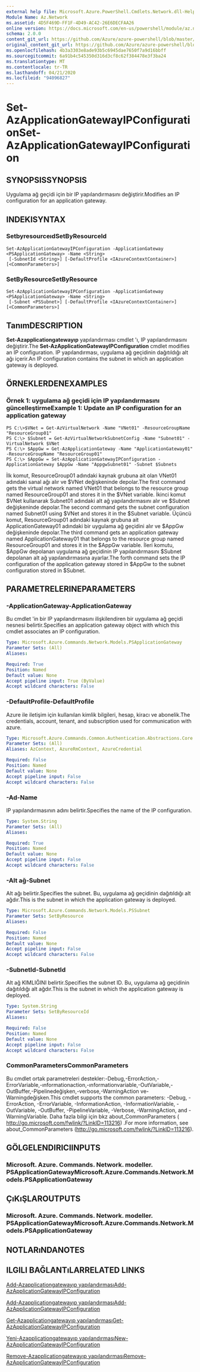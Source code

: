 ```yaml
---
external help file: Microsoft.Azure.PowerShell.Cmdlets.Network.dll-Help.xml
Module Name: Az.Network
ms.assetid: 4D5F469D-FF1F-4D49-AC42-26E6DECFAA26
online version: https://docs.microsoft.com/en-us/powershell/module/az.network/set-azapplicationgatewayipconfiguration
schema: 2.0.0
content_git_url: https://github.com/Azure/azure-powershell/blob/master/src/Network/Network/help/Set-AzApplicationGatewayIPConfiguration.md
original_content_git_url: https://github.com/Azure/azure-powershell/blob/master/src/Network/Network/help/Set-AzApplicationGatewayIPConfiguration.md
ms.openlocfilehash: 4b3a3303e8ade93b5c6945dae7650f7a9d16bbff
ms.sourcegitcommit: 6a91b4c545350d316d3cf8c62f384478e3f3ba24
ms.translationtype: MT
ms.contentlocale: tr-TR
ms.lasthandoff: 04/21/2020
ms.locfileid: "94096827"
---
```

# <span data-ttu-id="8b458-101">Set-AzApplicationGatewayIPConfiguration</span><span class="sxs-lookup"><span data-stu-id="8b458-101">Set-AzApplicationGatewayIPConfiguration</span></span>

## <span data-ttu-id="8b458-102">SYNOPSIS</span><span class="sxs-lookup"><span data-stu-id="8b458-102">SYNOPSIS</span></span>
<span data-ttu-id="8b458-103">Uygulama ağ geçidi için bir IP yapılandırmasını değiştirir.</span><span class="sxs-lookup"><span data-stu-id="8b458-103">Modifies an IP configuration for an application gateway.</span></span>

## <span data-ttu-id="8b458-104">INDEKI</span><span class="sxs-lookup"><span data-stu-id="8b458-104">SYNTAX</span></span>

### <span data-ttu-id="8b458-105">Setbyresourceıd</span><span class="sxs-lookup"><span data-stu-id="8b458-105">SetByResourceId</span></span>
```
Set-AzApplicationGatewayIPConfiguration -ApplicationGateway <PSApplicationGateway> -Name <String>
 [-SubnetId <String>] [-DefaultProfile <IAzureContextContainer>] [<CommonParameters>]
```

### <span data-ttu-id="8b458-106">SetByResource</span><span class="sxs-lookup"><span data-stu-id="8b458-106">SetByResource</span></span>
```
Set-AzApplicationGatewayIPConfiguration -ApplicationGateway <PSApplicationGateway> -Name <String>
 [-Subnet <PSSubnet>] [-DefaultProfile <IAzureContextContainer>] [<CommonParameters>]
```

## <span data-ttu-id="8b458-107">Tanım</span><span class="sxs-lookup"><span data-stu-id="8b458-107">DESCRIPTION</span></span>
<span data-ttu-id="8b458-108">**Set-Azapplicationgatewayıp** yapılandırması cmdlet 'ı, IP yapılandırmasını değiştirir.</span><span class="sxs-lookup"><span data-stu-id="8b458-108">The **Set-AzApplicationGatewayIPConfiguration** cmdlet modifies an IP configuration.</span></span>
<span data-ttu-id="8b458-109">IP yapılandırması, uygulama ağ geçidinin dağıtıldığı alt ağı içerir.</span><span class="sxs-lookup"><span data-stu-id="8b458-109">An IP configuration contains the subnet in which an application gateway is deployed.</span></span>

## <span data-ttu-id="8b458-110">ÖRNEKLERDEN</span><span class="sxs-lookup"><span data-stu-id="8b458-110">EXAMPLES</span></span>

### <span data-ttu-id="8b458-111">Örnek 1: uygulama ağ geçidi için IP yapılandırmasını güncelleştirme</span><span class="sxs-lookup"><span data-stu-id="8b458-111">Example 1: Update an IP configuration for an application gateway</span></span>
```
PS C:\>$VNet = Get-AzVirtualNetwork -Name "VNet01" -ResourceGroupName "ResourceGroup01"
PS C:\> $Subnet = Get-AzVirtualNetworkSubnetConfig -Name "Subnet01" -VirtualNetwork $VNet 
PS C:\> $AppGw = Get-AzApplicationGateway -Name "ApplicationGateway01" -ResourceGroupName "ResourceGroup01"
PS C:\> $AppGw = Set-AzApplicationGatewayIPConfiguration -ApplicationGateway $AppGw -Name "AppgwSubnet01" -Subnet $Subnets
```

<span data-ttu-id="8b458-112">İlk komut, ResourceGroup01 adındaki kaynak grubuna ait olan VNet01 adındaki sanal ağı alır ve $VNet değişkeninde depolar.</span><span class="sxs-lookup"><span data-stu-id="8b458-112">The first command gets the virtual network named VNet01 that belongs to the resource group named ResourceGroup01 and stores it in the $VNet variable.</span></span>
<span data-ttu-id="8b458-113">İkinci komut $VNet kullanarak Subnet01 adındaki alt ağ yapılandırmasını alır ve $Subnet değişkeninde depolar.</span><span class="sxs-lookup"><span data-stu-id="8b458-113">The second command gets the subnet configuration named Subnet01 using $VNet and stores it in the $Subnet variable.</span></span>
<span data-ttu-id="8b458-114">Üçüncü komut, ResourceGroup01 adındaki kaynak grubuna ait ApplicationGateway01 adındaki bir uygulama ağ geçidini alır ve $AppGw değişkeninde depolar.</span><span class="sxs-lookup"><span data-stu-id="8b458-114">The third command gets an application gateway named ApplicationGateway01 that belongs to the resource group named ResourceGroup01 and stores it in the $AppGw variable.</span></span>
<span data-ttu-id="8b458-115">İleri komutu, $AppGw depolanan uygulama ağ geçidinin IP yapılandırmasını $Subnet depolanan alt ağ yapılandırmasına ayarlar.</span><span class="sxs-lookup"><span data-stu-id="8b458-115">The forth command sets the IP configuration of the application gateway stored in $AppGw to the subnet configuration stored in $Subnet.</span></span>

## <span data-ttu-id="8b458-116">PARAMETRELERINE</span><span class="sxs-lookup"><span data-stu-id="8b458-116">PARAMETERS</span></span>

### <span data-ttu-id="8b458-117">-ApplicationGateway</span><span class="sxs-lookup"><span data-stu-id="8b458-117">-ApplicationGateway</span></span>
<span data-ttu-id="8b458-118">Bu cmdlet 'in bir IP yapılandırmasını ilişkilendiren bir uygulama ağ geçidi nesnesi belirtir.</span><span class="sxs-lookup"><span data-stu-id="8b458-118">Specifies an application gateway object with which this cmdlet associates an IP configuration.</span></span>

```yaml
Type: Microsoft.Azure.Commands.Network.Models.PSApplicationGateway
Parameter Sets: (All)
Aliases:

Required: True
Position: Named
Default value: None
Accept pipeline input: True (ByValue)
Accept wildcard characters: False
```

### <span data-ttu-id="8b458-119">-DefaultProfile</span><span class="sxs-lookup"><span data-stu-id="8b458-119">-DefaultProfile</span></span>
<span data-ttu-id="8b458-120">Azure ile iletişim için kullanılan kimlik bilgileri, hesap, kiracı ve abonelik.</span><span class="sxs-lookup"><span data-stu-id="8b458-120">The credentials, account, tenant, and subscription used for communication with azure.</span></span>

```yaml
Type: Microsoft.Azure.Commands.Common.Authentication.Abstractions.Core.IAzureContextContainer
Parameter Sets: (All)
Aliases: AzContext, AzureRmContext, AzureCredential

Required: False
Position: Named
Default value: None
Accept pipeline input: False
Accept wildcard characters: False
```

### <span data-ttu-id="8b458-121">-Ad</span><span class="sxs-lookup"><span data-stu-id="8b458-121">-Name</span></span>
<span data-ttu-id="8b458-122">IP yapılandırmasının adını belirtir.</span><span class="sxs-lookup"><span data-stu-id="8b458-122">Specifies the name of the IP configuration.</span></span>

```yaml
Type: System.String
Parameter Sets: (All)
Aliases:

Required: True
Position: Named
Default value: None
Accept pipeline input: False
Accept wildcard characters: False
```

### <span data-ttu-id="8b458-123">-Alt ağ</span><span class="sxs-lookup"><span data-stu-id="8b458-123">-Subnet</span></span>
<span data-ttu-id="8b458-124">Alt ağı belirtir.</span><span class="sxs-lookup"><span data-stu-id="8b458-124">Specifies the subnet.</span></span>
<span data-ttu-id="8b458-125">Bu, uygulama ağ geçidinin dağıtıldığı alt ağdır.</span><span class="sxs-lookup"><span data-stu-id="8b458-125">This is the subnet in which the application gateway is deployed.</span></span>

```yaml
Type: Microsoft.Azure.Commands.Network.Models.PSSubnet
Parameter Sets: SetByResource
Aliases:

Required: False
Position: Named
Default value: None
Accept pipeline input: False
Accept wildcard characters: False
```

### <span data-ttu-id="8b458-126">-SubnetId</span><span class="sxs-lookup"><span data-stu-id="8b458-126">-SubnetId</span></span>
<span data-ttu-id="8b458-127">Alt ağ KIMLIĞINI belirtir.</span><span class="sxs-lookup"><span data-stu-id="8b458-127">Specifies the subnet ID.</span></span>
<span data-ttu-id="8b458-128">Bu, uygulama ağ geçidinin dağıtıldığı alt ağdır.</span><span class="sxs-lookup"><span data-stu-id="8b458-128">This is the subnet in which the application gateway is deployed.</span></span>

```yaml
Type: System.String
Parameter Sets: SetByResourceId
Aliases:

Required: False
Position: Named
Default value: None
Accept pipeline input: False
Accept wildcard characters: False
```

### <span data-ttu-id="8b458-129">CommonParameters</span><span class="sxs-lookup"><span data-stu-id="8b458-129">CommonParameters</span></span>
<span data-ttu-id="8b458-130">Bu cmdlet ortak parametreleri destekler:-Debug,-ErrorAction,-ErrorVariable,-ınformationaction,-ınformationvariable,-OutVariable,-OutBuffer,-Pipelinedeğişken,-verbose,-WarningAction ve-Warningdeğişken.</span><span class="sxs-lookup"><span data-stu-id="8b458-130">This cmdlet supports the common parameters: -Debug, -ErrorAction, -ErrorVariable, -InformationAction, -InformationVariable, -OutVariable, -OutBuffer, -PipelineVariable, -Verbose, -WarningAction, and -WarningVariable.</span></span> <span data-ttu-id="8b458-131">Daha fazla bilgi için bkz about_CommonParameters ( http://go.microsoft.com/fwlink/?LinkID=113216) .</span><span class="sxs-lookup"><span data-stu-id="8b458-131">For more information, see about_CommonParameters (http://go.microsoft.com/fwlink/?LinkID=113216).</span></span>

## <span data-ttu-id="8b458-132">GÖLGELENDIRICI</span><span class="sxs-lookup"><span data-stu-id="8b458-132">INPUTS</span></span>

### <span data-ttu-id="8b458-133">Microsoft. Azure. Commands. Network. modeller. PSApplicationGateway</span><span class="sxs-lookup"><span data-stu-id="8b458-133">Microsoft.Azure.Commands.Network.Models.PSApplicationGateway</span></span>

## <span data-ttu-id="8b458-134">ÇıKıŞLAR</span><span class="sxs-lookup"><span data-stu-id="8b458-134">OUTPUTS</span></span>

### <span data-ttu-id="8b458-135">Microsoft. Azure. Commands. Network. modeller. PSApplicationGateway</span><span class="sxs-lookup"><span data-stu-id="8b458-135">Microsoft.Azure.Commands.Network.Models.PSApplicationGateway</span></span>

## <span data-ttu-id="8b458-136">NOTLARıNDA</span><span class="sxs-lookup"><span data-stu-id="8b458-136">NOTES</span></span>

## <span data-ttu-id="8b458-137">ILGILI BAĞLANTıLAR</span><span class="sxs-lookup"><span data-stu-id="8b458-137">RELATED LINKS</span></span>

[<span data-ttu-id="8b458-138">Add-Azapplicationgatewayıp yapılandırması</span><span class="sxs-lookup"><span data-stu-id="8b458-138">Add-AzApplicationGatewayIPConfiguration</span></span>](./Add-AzApplicationGatewayIPConfiguration.md)

[<span data-ttu-id="8b458-139">Add-Azapplicationgatewayıp yapılandırması</span><span class="sxs-lookup"><span data-stu-id="8b458-139">Add-AzApplicationGatewayIPConfiguration</span></span>](./Add-AzApplicationGatewayIPConfiguration.md)

[<span data-ttu-id="8b458-140">Get-Azapplicationgatewayıp yapılandırması</span><span class="sxs-lookup"><span data-stu-id="8b458-140">Get-AzApplicationGatewayIPConfiguration</span></span>](./Get-AzApplicationGatewayIPConfiguration.md)

[<span data-ttu-id="8b458-141">Yeni-Azapplicationgatewayıp yapılandırması</span><span class="sxs-lookup"><span data-stu-id="8b458-141">New-AzApplicationGatewayIPConfiguration</span></span>](./New-AzApplicationGatewayIPConfiguration.md)

[<span data-ttu-id="8b458-142">Remove-Azapplicationgatewayıp yapılandırması</span><span class="sxs-lookup"><span data-stu-id="8b458-142">Remove-AzApplicationGatewayIPConfiguration</span></span>](./Remove-AzApplicationGatewayIPConfiguration.md)


